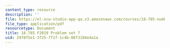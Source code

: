 ```yaml
---
content_type: resource
description: ''
file: https://ol-ocw-studio-app-qa.s3.amazonaws.com/courses/18-785-number-theory-i-fall-2019/2978f5e13f257f1f1c4b08f3104e4a1a_MIT18_785F19_pset7.pdf
file_type: application/pdf
resourcetype: Document
title: 18.785 F2019 Problem set 7
uid: 2978f5e1-3f25-7f1f-1c4b-08f3104e4a1a
---
```

